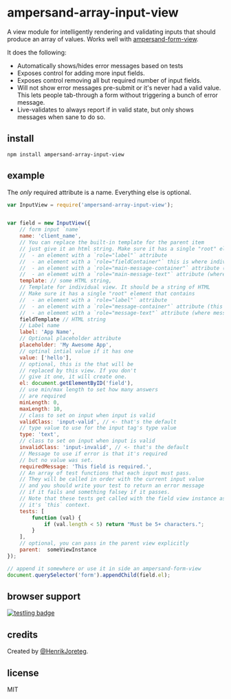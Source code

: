 # ampersand-array-input-view

A view module for intelligently rendering and validating inputs that should produce an array of values. Works well with [ampersand-form-view](ampersandjs/ampersand-form-view).

It does the following:

- Automatically shows/hides error messages based on tests
- Exposes control for adding more input fields.
- Exposes control removing all but required number of input fields.
- Will not show error messages pre-submit or it's never had a valid value. This lets people tab-through a form without triggering a bunch of error message.
- Live-validates to always report if in valid state, but only shows messages when sane to do so.

## install

```
npm install ampersand-array-input-view
```

## example

The *only* required attribute is a name. Everything else is optional.

```javascript
var InputView = require('ampersand-array-input-view');


var field = new InputView({
    // form input `name`
    name: 'client_name',
    // You can replace the built-in template for the parent item
    // just give it an html string. Make sure it has a single "root" element that contains:
    //  - an element with a `role="label"` attribute
    //  - an element with a `role="fieldContainer"` this is where individual fields go
    //  - an element with a `role="main-message-container"` attribute (this we'll show/hide)
    //  - an elememt with a `role="main-message-text"` attribute (where message text goes for error)
    template: // some HTML string,
    // Template for individual view. It should be a string of HTML
    // Make sure it has a single "root" element that contains
    //  - an element with a `role="label"` attribute
    //  - an element with a `role="message-container"` attribute (this we'll show/hide)
    //  - an elememt with a `role="message-text"` attribute (where message text goes for error)
    fieldTemplate // HTML string
    // Label name
    label: 'App Name',
    // Optional placeholder attribute
    placeholder: 'My Awesome App',
    // optinal intial value if it has one
    value: ['hello'],
    // optional, this is the that will be 
    // replaced by this view. If you don't
    // give it one, it will create one.
    el: document.getElementByID('field'),
    // use min/max length to set how many answers
    // are required
    minLength: 0,
    maxLength: 10,
    // class to set on input when input is valid
    validClass: 'input-valid', // <- that's the default
    // type value to use for the input tag's type value
    type: 'text',
    // class to set on input when input is valid
    invalidClass: 'input-invalid', // <- that's the default
    // Message to use if error is that it's required
    // but no value was set.
    requiredMessage: 'This field is required.',
    // An array of test functions that each input must pass.
    // They will be called in order with the current input value 
    // and you should write your test to return an error message
    // if it fails and something falsey if it passes.
    // Note that these tests get called with the field view instance as 
    // it's `this` context.
    tests: [
        function (val) {
            if (val.length < 5) return "Must be 5+ characters.";
        }
    ],
    // optional, you can pass in the parent view explicitly
    parent:  someViewInstance 
});

// append it somewhere or use it in side an ampersand-form-view
document.querySelector('form').appendChild(field.el);

```

## browser support

[![testling badge](https://ci.testling.com/AmpersandJS/ampersand-array-input-view.png)](https://ci.testling.com/AmpersandJS/ampersand-array-input-view)

## credits

Created by [@HenrikJoreteg](http://twitter.com/henrikjoreteg).

## license

MIT

